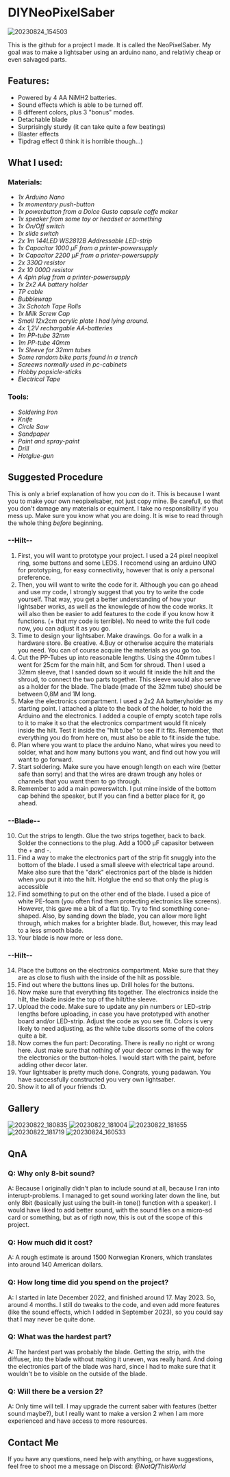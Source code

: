 # DIYNeoPixelSaber

![20230824_154503](https://github.com/NotQfThisWorld/DIYNeoPixelSaber/assets/113789597/eb88688a-9a80-4d6f-bde4-b064434a8532)


This is the github for a project I made. It is called the NeoPixelSaber.
My goal was to make a lightsaber using an arduino nano, and relativly cheap or even salvaged parts.

## Features:

- Powered by 4 AA NiMH2 batteries.
- Sound effects which is able to be turned off.
- 8 different colors, plus 3 "bonus" modes.
- Detachable blade
- Surprisingly sturdy (it can take quite a few beatings)
- Blaster effects
- Tipdrag effect (I think it is horrible though...)

## What I used:

### Materials:
- _1x Arduino Nano_
- _1x momentary push-button_
- _1x powerbutton from a Dolce Gusto capsule coffe maker_
- _1x speaker from some toy or headset or something_
- _1x On/Off switch_
- _1x slide switch_
- _2x 1m 144LED WS2812B Addressable LED-strip_
- _1x Capacitor 1000 µF from a printer-powersupply_
- _1x Capacitor 2200 µF from a printer-powersupply_
- _2x 330Ω resistor_
- _2x 10 000Ω resistor_
- _A 4pin plug from a printer-powersupply_
- _1x 2x2 AA battery holder_
- _TP cable_
- _Bubblewrap_
- _3x Schotch Tape Rolls_
- _1x Milk Screw Cap_
- _Small 12x2cm acrylic plate I had lying around._
- _4x 1,2V rechargable AA-batteries_
- _1m PP-tube 32mm_
- _1m PP-tube 40mm_
- _1x Sleeve for 32mm tubes_
- _Some random bike parts found in a trench_
- _Screews normally used in pc-cabinets_
- _Hobby popsicle-sticks_
- _Electrical Tape_

### Tools:
- _Soldering Iron_
- _Knife_
- _Circle Saw_
- _Sandpaper_
- _Paint and spray-paint_
- _Drill_
- _Hotglue-gun_



## Suggested Procedure

This is only a brief explanation of how you _can_ do it. This is because I want you to make your own neopixelsaber, not just copy mine. Be carefull, so that you don't damage any materials or equiment. I take no responsibility if you mess up. Make sure you know what you are doing. It is wise to read through the whole thing _before_ beginning.

###   --Hilt--
1. First, you will want to prototype your project. I used a 24 pixel neopixel ring, some buttons and some LEDS. I recomend using an arduino UNO for prototyping, for easy connectivity, however that is only a personal preference.
2. Then, you will want to write the code for it. Although you can go ahead and use my code, I strongly suggest that you try to write the code yourself. That way, you get a better understanding of how your lightsaber works, as well as the knowlegde of how the code works. It will also then be easier to add features to the code if you know how it functions. (+ that my code is terrible).
No need to write the full code now, you can adjust it as you go.
3. Time to design your lightsaber. Make drawings. Go for a walk in a hardware store. Be creative.
4.Buy or otherwise acquire the materials you need. You can of course acquire the materials as you go too.
5. Cut the PP-Tubes up into reasonable lengths. Using the 40mm tubes I went for 25cm for the main hilt, and 5cm for shroud. Then I used a 32mm sleeve, that I sanded down so it would fit inside the hilt and the shroud, to connect the two parts together. This sleeve would also serve as a holder for the blade. The blade (made of the 32mm tube) should be between 0,8M and 1M long.
6. Make the electronics compartment. I used a 2x2 AA batteryholder as my starting point. I attached a plate to the back of the holder, to hold the Arduino and the electronics. I added a couple of empty scotch tape rolls to it to make it so that the electronics compartment would fit nicely inside the hilt. Test it inside the "hilt tube" to see if it fits. Remember, that everything you do from here on, must also be able to fit inside the tube.
7. Plan where you want to place the arduino Nano, what wires you need to solder, what and how many buttons you want, and find out how you will want to go forward.
8. Start soldering. Make sure you have enough length on each wire (better safe than sorry) and that the wires are drawn trough any holes or channels that you want them to go through.
9. Remember to add a main powerswitch. I put mine inside of the bottom cap behind the speaker, but If you can find a better place for it, go ahead.

###   --Blade--
10. Cut the strips to length. Glue the two strips together, back to back. Solder the connections to the plug. Add a 1000 µF capasitor between the + and -.
11. Find a way to make the electronics part of the strip fit snuggly into the bottom of the blade. I used a small sleeve with electrical tape around. Make also sure that the "dark" electronics part of the blade is hidden when you put it into the hilt. Hotglue the end so that only the plug is accessible
12. Find something to put on the other end of the blade. I used a pice of white PE-foam (you often find them protecting electronics like screens). However, this gave me a bit of a flat tip. Try to find something cone-shaped. Also, by sanding down the blade, you can allow more light through, which makes for a brighter blade. But, however, this may lead to a less smooth blade.
13. Your blade is now more or less done.

###   --Hilt--
14. Place the buttons on the electronics compartment. Make sure that they are as close to flush with the inside of the hilt as possible.
15. Find out where the buttons lines up. Drill holes for the buttons.
16. Now make sure that everything fits together. The electronics inside the hilt, the blade inside the top of the hilt/the sleeve.
17. Upload the code. Make sure to update any pin numbers or LED-strip lengths before uploading, in case you have prototyped with another board and/or LED-strip. Adjust the code as you see fit. Colors is very likely to need adjusting, as the white tube dissorts some of the colors quite a bit.
18. Now comes the fun part: Decorating. There is really no right or wrong here. Just make sure that nothing of your decor comes in the way for the electronics or the button-holes. I would start with the paint, before adding other decor later.
19. Your lightsaber is pretty much done. Congrats, young padawan. You have successfully constructed you very own lightsaber.
20. Show it to all of your friends :D.



## Gallery
![20230822_180835](https://github.com/NotQfThisWorld/DIYNeoPixelSaber/assets/113789597/0053589a-f2af-4c14-bfaf-bd9e64663454)
![20230822_181004](https://github.com/NotQfThisWorld/DIYNeoPixelSaber/assets/113789597/2e862715-6fb2-49dc-9b35-af4becda76f9)
![20230822_181655](https://github.com/NotQfThisWorld/DIYNeoPixelSaber/assets/113789597/795b4370-064a-4b11-ab96-1d6bce60db9d)
![20230822_181719](https://github.com/NotQfThisWorld/DIYNeoPixelSaber/assets/113789597/4fa35747-e82b-4fe7-90df-0d47fe08c369)
![20230824_160533](https://github.com/NotQfThisWorld/DIYNeoPixelSaber/assets/113789597/0057b305-163c-4c66-8f70-cc37f5f22ef4)

## QnA

### Q: Why only 8-bit sound?
A: Because I originally didn't plan to include sound at all, because I ran into interupt-problems. I managed to get sound working later down the line, but only 8bit (basically just using the built-in tone() function with a speaker). I would have liked to add better sound, with the sound files on a micro-sd card or something, but as of rigth now, this is out of the scope of this project.

### Q: How much did it cost?
A: A rough estimate is around 1500 Norwegian Kroners, which translates into around 140 American dollars.

### Q: How long time did you spend on the project?
A: I started in late December 2022, and finished around 17. May 2023. So, around 4 months. I still do tweaks to the code, and even add more features (like the sound effects, which I added in September 2023), so you could say that I may never be quite done.

### Q: What was the hardest part?
A: The hardest part was probably the blade. Getting the strip, with the diffuser, into the blade without making it uneven, was really hard. And doing the electronics part of the blade was hard, since I had to make sure that it wouldn't be to visible on the outside of the blade.

### Q: Will there be a version 2?
A: Only time will tell. I may upgrade the current saber with features (better sound maybe?), but I really want to make a version 2 when I am more experienced and have access to more resources.

## Contact Me
If you have any questions, need help with anything, or have suggestions, feel free to shoot me a message on Discord: _@NotQfThisWorld_
